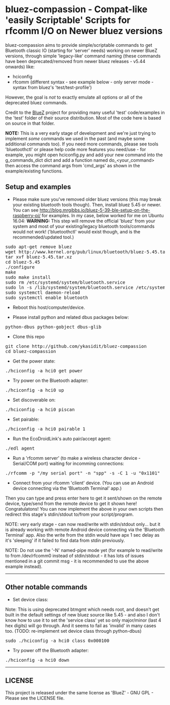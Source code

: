 bluez-compassion - Compat-like 'easily Scriptable' Scripts for rfcomm I/O on Newer bluez versions
=================================================================================================

bluez-compassion aims to provide simple/scriptable commands to get Bluetooth classic IO (starting for 'server' needs) working on newer BlueZ versions, through simple 'legacy-like' command naming (these commands have been deprecated/removed from newer bluez releases - v5.44 onwards) like:
  - hciconfig
  - rfcomm (different syntax - see example below - only server mode - syntax from bluez's 'test/test-profile')

However, the goal is *not* to exactly emulate all options or all of the deprecated bluez commands.

Credit to the [BlueZ](http://www.bluez.org) project for providing many useful 'test' code/examples in the 'test' folder of their source distribution. Most of the code here is based on source in that folder.

**NOTE:** This is a very early stage of development and we're just trying to implement *some* commands we used in the past (and maybe some additional commands too). If you need more commands, please see tools 'bluetoothctl' or please help code more features you need/use - for example, you might open hciconfig.py and add your new command into the g_commands_dict dict and add a function named do_<your_command> then access the command args from 'cmd_args' as shown in the example/existing functions.


Setup and examples
------------------

- Please make sure you've removed older bluez versions (this may break your existing bluetooth tools though). Then, install bluez 5.45 or newer. You can see http://blog.mrgibbs.io/bluez-5-39-ble-setup-on-the-raspberry-pi/ for examples. In my case, below worked for me on Ubuntu 16.04:
**WARNING:** This step will remove the official 'bluez' from your system and most of your existing/legacy bluetooth tools/commands would not work! ('bluetoothctl' would exist though, and is the recommended/updated tool.)
<pre>
sudo apt-get remove bluez
wget http://www.kernel.org/pub/linux/bluetooth/bluez-5.45.tar.xz
tar xvf bluez-5.45.tar.xz 
cd bluez-5.45
./configure
make
sudo make install
sudo rm /etc/systemd/system/bluetooth.service
sudo ln -s /lib/systemd/system/bluetooth.service /etc/systemd/system/bluetooth.service
sudo systemctl daemon-reload
sudo systemctl enable bluetooth
</pre>

- Reboot this host/computer/device.

- Please install python and related dbus packages below:
<pre>
python-dbus python-gobject dbus-glib
</pre>

- Clone this repo
<pre>
git clone http://github.com/ykasidit/bluez-compassion
cd bluez-compassion
</pre>

- Get the power state:
<pre>./hciconfig -a hci0 get_power</pre>

- Try power on the Bluetooth adapter:
<pre>./hciconfig -a hci0 up</pre>

- Set discoverable on:
<pre>./hciconfig -a hci0 piscan</pre>

- Set pairable:
<pre>./hciconfig -a hci0 pairable 1</pre>

- Run the EcoDroidLink's auto pair/accept agent:
<pre>./edl_agent</pre>

- Run a 'rfcomm server' (to make a wireless character device - Serial/COM port) waiting for incomming connections:
<pre>./rfcomm -p "/my_serial_port" -n "spp" -s -C 1 -u "0x1101"</pre>

- Connect from your rfcomm 'client' device. (You can use an Android device connecting via the 'Bluetooth Terminal' app.)

Then you can type and press enter here to get it sent/shown on the remote device, type/send from the remote device to get it shown here! Congratulatons! You can now implement the above in your own scripts then redirect this stage's stdin/stdout to/from your script/program.

NOTE: very early stage - can now read/write with stdin/stdout only... but it is already working with remote Android device connecting via the 'Bluetooth Terminal' app. Also the write from the stdin would have apx 1 sec delay as it's 'sleeping' if it failed to find data from stdin previously.

NOTE: Do not use the '-N' named-pipe mode yet (for example to read/write to from /dev/rfcomm0 instead of stdin/stdout - it has lots of issues mentioned in a git commit msg - it is recommended to use the above example instead).

---

Other notable commands
----------------------

- Set device class:

Note: This is using deprecated btmgmt which needs root, and doesn't get built in the default settings of new bluez source like 5.45 - and also I don't know how to use it to set the 'service class' yet so only major/minor (last 4 hex digits) will go through. And it seems to fail as 'invalid' in many cases too. (TODO: re-implement set device class through python-dbus)

<pre>sudo ./hciconfig -a hci0 class 0x000100</pre>

- Try power off the Bluetooth adapter:
<pre>./hciconfig -a hci0 down</pre>

---

LICENSE
-------

This project is released under the same license as 'BlueZ' - GNU GPL - Please see the LICENSE file.